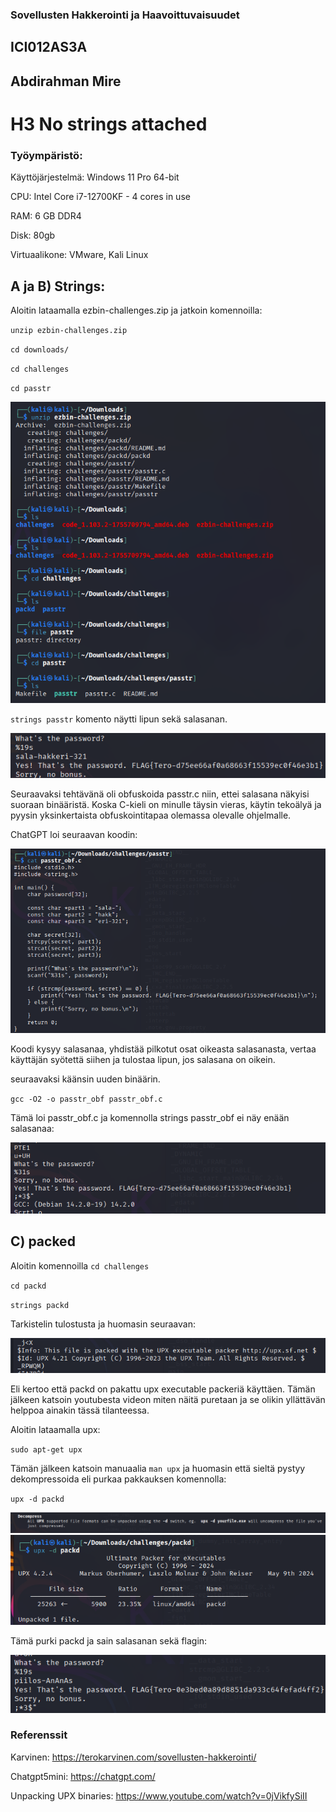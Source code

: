 ### Sovellusten Hakkerointi ja Haavoittuvaisuudet

## ICI012AS3A

## Abdirahman Mire

# H3 No strings attached

### Työympäristö:

Käyttöjärjestelmä: Windows 11 Pro 64-bit

CPU: Intel Core i7-12700KF - 4 cores in use

RAM: 6 GB DDR4

Disk: 80gb

Virtuaalikone: VMware, Kali Linux


## A ja B) Strings:

 Aloitin lataamalla ezbin-challenges.zip ja jatkoin komennoilla: 

`unzip ezbin-challenges.zip`

`cd downloads/`

`cd challenges`

`cd passtr`

![kuva1](/h3/kuvat/kuva1.png)

`strings passtr` komento näytti lipun sekä salasanan.

![kuva1](/h3/kuvat/kuva2.png)

Seuraavaksi tehtävänä oli obfuskoida passtr.c niin, ettei salasana näkyisi suoraan binääristä. Koska C-kieli on minulle täysin vieras, käytin tekoälyä ja pyysin yksinkertaista obfuskointitapaa olemassa olevalle ohjelmalle.

ChatGPT loi seuraavan koodin: 

![kuva1](/h3/kuvat/kuva3.png)

Koodi kysyy salasanaa, yhdistää pilkotut osat oikeasta salasanasta, vertaa käyttäjän syötettä siihen ja tulostaa lipun, jos salasana on oikein.

seuraavaksi käänsin uuden binäärin.

`gcc -O2 -o passtr_obf passtr_obf.c`

Tämä loi passtr_obf.c ja komennolla strings passtr_obf ei näy enään salasanaa:

![kuva1](/h3/kuvat/kuva4.png)

## C) packed

Aloitin komennoilla 
`cd challenges`

`cd packd` 

`strings packd`

Tarkistelin tulostusta ja huomasin seuraavan: 

![kuva1](/h3/kuvat/kuva5.png)

Eli kertoo että packd on pakattu upx executable packeriä käyttäen. Tämän jälkeen katsoin youtubesta videon miten näitä puretaan ja se olikin yllättävän helppoa ainakin tässä tilanteessa.

Aloitin lataamalla upx:

`sudo apt-get upx`

Tämän jälkeen katsoin manuaalia `man upx` ja huomasin että sieltä pystyy dekompressoida eli purkaa pakkauksen komennolla: 

`upx -d packd`

![kuva1](/h3/kuvat/kuva6.png)
![kuva1](/h3/kuvat/kuva7.png)

Tämä purki packd ja sain salasanan sekä flagin: 

![kuva1](/h3/kuvat/kuva8.png)



### Referenssit

Karvinen: https://terokarvinen.com/sovellusten-hakkerointi/

Chatgpt5mini: https://chatgpt.com/

Unpacking UPX binaries: https://www.youtube.com/watch?v=0jVikfySiII
